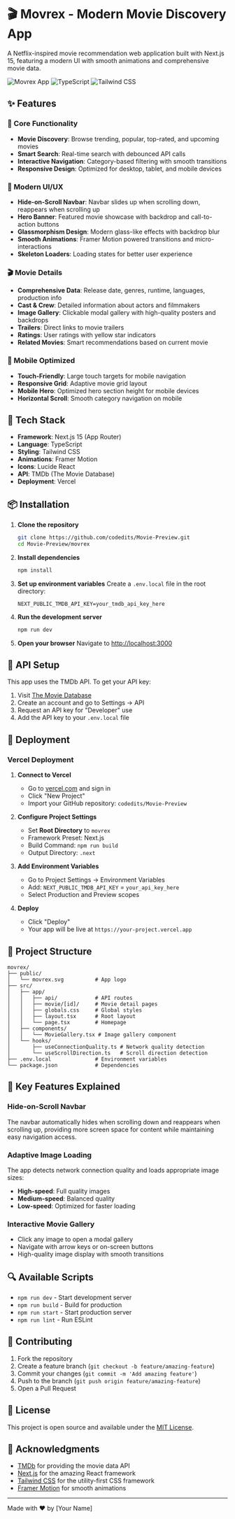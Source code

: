 # 🎬 Movrex - Modern Movie Discovery App

A Netflix-inspired movie recommendation web application built with Next.js 15, featuring a modern UI with smooth animations and comprehensive movie data.

![Movrex App](https://img.shields.io/badge/Next.js-15.4.6-black?style=for-the-badge&logo=next.js)
![TypeScript](https://img.shields.io/badge/TypeScript-5.0-blue?style=for-the-badge&logo=typescript)
![Tailwind CSS](https://img.shields.io/badge/Tailwind_CSS-3.0-38B2AC?style=for-the-badge&logo=tailwind-css)

## ✨ Features

### 🎯 Core Functionality
- **Movie Discovery**: Browse trending, popular, top-rated, and upcoming movies
- **Smart Search**: Real-time search with debounced API calls
- **Interactive Navigation**: Category-based filtering with smooth transitions
- **Responsive Design**: Optimized for desktop, tablet, and mobile devices

### 🎨 Modern UI/UX
- **Hide-on-Scroll Navbar**: Navbar slides up when scrolling down, reappears when scrolling up
- **Hero Banner**: Featured movie showcase with backdrop and call-to-action buttons
- **Glassmorphism Design**: Modern glass-like effects with backdrop blur
- **Smooth Animations**: Framer Motion powered transitions and micro-interactions
- **Skeleton Loaders**: Loading states for better user experience

### 🎬 Movie Details
- **Comprehensive Data**: Release date, genres, runtime, languages, production info
- **Cast & Crew**: Detailed information about actors and filmmakers
- **Image Gallery**: Clickable modal gallery with high-quality posters and backdrops
- **Trailers**: Direct links to movie trailers
- **Ratings**: User ratings with yellow star indicators
- **Related Movies**: Smart recommendations based on current movie

### 📱 Mobile Optimized
- **Touch-Friendly**: Large touch targets for mobile navigation
- **Responsive Grid**: Adaptive movie grid layout
- **Mobile Hero**: Optimized hero section height for mobile devices
- **Horizontal Scroll**: Smooth category navigation on mobile

## 🚀 Tech Stack

- **Framework**: Next.js 15 (App Router)
- **Language**: TypeScript
- **Styling**: Tailwind CSS
- **Animations**: Framer Motion
- **Icons**: Lucide React
- **API**: TMDb (The Movie Database)
- **Deployment**: Vercel

## 📦 Installation

1. **Clone the repository**
   ```bash
   git clone https://github.com/codedits/Movie-Preview.git
   cd Movie-Preview/movrex
   ```

2. **Install dependencies**
   ```bash
   npm install
   ```

3. **Set up environment variables**
   Create a `.env.local` file in the root directory:
   ```env
   NEXT_PUBLIC_TMDB_API_KEY=your_tmdb_api_key_here
   ```

4. **Run the development server**
   ```bash
   npm run dev
   ```

5. **Open your browser**
   Navigate to [http://localhost:3000](http://localhost:3000)

## 🔧 API Setup

This app uses the TMDb API. To get your API key:

1. Visit [The Movie Database](https://www.themoviedb.org/)
2. Create an account and go to Settings → API
3. Request an API key for "Developer" use
4. Add the API key to your `.env.local` file

## 🚀 Deployment

### Vercel Deployment

1. **Connect to Vercel**
   - Go to [vercel.com](https://vercel.com) and sign in
   - Click "New Project"
   - Import your GitHub repository: `codedits/Movie-Preview`

2. **Configure Project Settings**
   - Set **Root Directory** to `movrex`
   - Framework Preset: Next.js
   - Build Command: `npm run build`
   - Output Directory: `.next`

3. **Add Environment Variables**
   - Go to Project Settings → Environment Variables
   - Add: `NEXT_PUBLIC_TMDB_API_KEY` = `your_api_key_here`
   - Select Production and Preview scopes

4. **Deploy**
   - Click "Deploy"
   - Your app will be live at `https://your-project.vercel.app`

## 📁 Project Structure

```
movrex/
├── public/
│   └── movrex.svg          # App logo
├── src/
│   ├── app/
│   │   ├── api/            # API routes
│   │   ├── movie/[id]/     # Movie detail pages
│   │   ├── globals.css     # Global styles
│   │   ├── layout.tsx      # Root layout
│   │   └── page.tsx        # Homepage
│   ├── components/
│   │   └── MovieGallery.tsx # Image gallery component
│   └── hooks/
│       ├── useConnectionQuality.ts # Network quality detection
│       └── useScrollDirection.ts   # Scroll direction detection
├── .env.local              # Environment variables
└── package.json            # Dependencies
```

## 🎯 Key Features Explained

### Hide-on-Scroll Navbar
The navbar automatically hides when scrolling down and reappears when scrolling up, providing more screen space for content while maintaining easy navigation access.

### Adaptive Image Loading
The app detects network connection quality and loads appropriate image sizes:
- **High-speed**: Full quality images
- **Medium-speed**: Balanced quality
- **Low-speed**: Optimized for faster loading

### Interactive Movie Gallery
- Click any image to open a modal gallery
- Navigate with arrow keys or on-screen buttons
- High-quality image display with smooth transitions

## 🔍 Available Scripts

- `npm run dev` - Start development server
- `npm run build` - Build for production
- `npm run start` - Start production server
- `npm run lint` - Run ESLint

## 🤝 Contributing

1. Fork the repository
2. Create a feature branch (`git checkout -b feature/amazing-feature`)
3. Commit your changes (`git commit -m 'Add amazing feature'`)
4. Push to the branch (`git push origin feature/amazing-feature`)
5. Open a Pull Request

## 📄 License

This project is open source and available under the [MIT License](LICENSE).

## 🙏 Acknowledgments

- [TMDb](https://www.themoviedb.org/) for providing the movie data API
- [Next.js](https://nextjs.org/) for the amazing React framework
- [Tailwind CSS](https://tailwindcss.com/) for the utility-first CSS framework
- [Framer Motion](https://www.framer.com/motion/) for smooth animations

---

Made with ❤️ by [Your Name]
